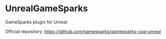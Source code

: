 # UnrealGameSparks
GameSparks plugin for Unreal

Official repository: https://github.com/gamesparks/gamesparks-cpp-unreal
